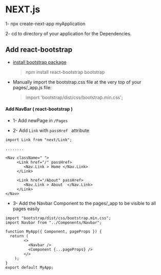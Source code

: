  # NEXT.js

1-  npx create-next-app myApplication 

2- cd to directory of your application for the Dependencies.

## Add react-bootstrap

* [install bootstrap package](https://react-bootstrap.github.io/getting-started/introduction/)
    > npm install react-bootstrap bootstrap


* Manually import the bootstrap.css file at the very top of your pages/_app.js file:
    >import 'bootstrap/dist/css/bootstrap.min.css';

#### Add NavBar ( react-bootstrap )

* 1- Add newPage in `/Pages`

* 2- Add `Link` with `passHref ` attribute 

 >  
    import Link from "next/Link";
    
    ........

    <Nav className=" ">
         <Link href="/" passHref>
            <Nav.Link > Home </Nav.Link>
         </Link>

         <Link href="/About" passHref>
            <Nav.Link > About  </Nav.Link>
         </Link>
    </Nav>

* 3- Add the Navbar Component to the pages/_app to be visible to all pages easily

> 
    import "bootstrap/dist/css/bootstrap.min.css";
    import Navbar from "../Components/Navbar";

    function MyApp({ Component, pageProps }) {
      return (
            <>
              <Navbar />
              <Component {...pageProps} />
            </>
        );
    }
    export default MyApp;


